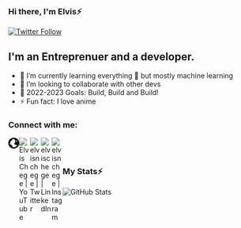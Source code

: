 ### Hi there, I'm Elvis⚡️

[![Twitter Follow](https://img.shields.io/twitter/follow/elvisnchege?color=1DA1F2&logo=twitter&style=for-the-badge)](https://twitter.com/intent/follow?original_referer=https%3A%2F%2Fgithub.com%2Felvischege&screen_name=elvisnchege)

## I'm an Entreprenuer and a developer.


- 🌱 I’m currently learning everything 🤣 but mostly machine learning
- 👯 I’m looking to collaborate with other devs
- 🥅 2022-2023 Goals: Build, Build and Build!
- ⚡ Fun fact: I love anime

### Connect with me:

[<img align="left" alt="danvis.co.za" width="22px" src="https://raw.githubusercontent.com/iconic/open-iconic/master/svg/globe.svg" />][website]
[<img align="left" alt="Elvis Chege | YouTube" width="22px" src="https://cdn.jsdelivr.net/npm/simple-icons@v3/icons/youtube.svg" />][youtube]
[<img align="left" alt="elvisnchege | Twitter" width="22px" src="https://cdn.jsdelivr.net/npm/simple-icons@v3/icons/twitter.svg" />][twitter]
[<img align="left" alt="elvischege | LinkedIn" width="22px" src="https://cdn.jsdelivr.net/npm/simple-icons@v3/icons/linkedin.svg" />][linkedin]
[<img align="left" alt="elvisnchege | Instagram" width="22px" src="https://cdn.jsdelivr.net/npm/simple-icons@v3/icons/instagram.svg" />][instagram]

<br />
<br />

### My Stats⚡️
![GitHub Stats](https://github-readme-stats.vercel.app/api?username=elvischege)


[website]: https://danvis.co.za
[twitter]: https://twitter.com/elvisnchege
[youtube]: https://www.youtube.com/channel/UCgO7d1-_C8NnBBrT-vQSHgA
[instagram]: https://instagram.com/elvisnchege
[linkedin]: https://linkedin.com/in/elvischege
